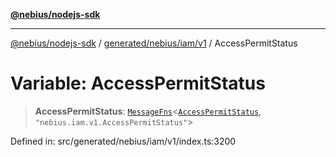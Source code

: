 [**@nebius/nodejs-sdk**](../../../../../README.md)

---

[@nebius/nodejs-sdk](../../../../../README.md) / [generated/nebius/iam/v1](../README.md) / AccessPermitStatus

# Variable: AccessPermitStatus

> **AccessPermitStatus**: [`MessageFns`](../../../../../runtime/protos/core/interfaces/MessageFns.md)\<[`AccessPermitStatus`](../interfaces/AccessPermitStatus.md), `"nebius.iam.v1.AccessPermitStatus"`\>

Defined in: src/generated/nebius/iam/v1/index.ts:3200
